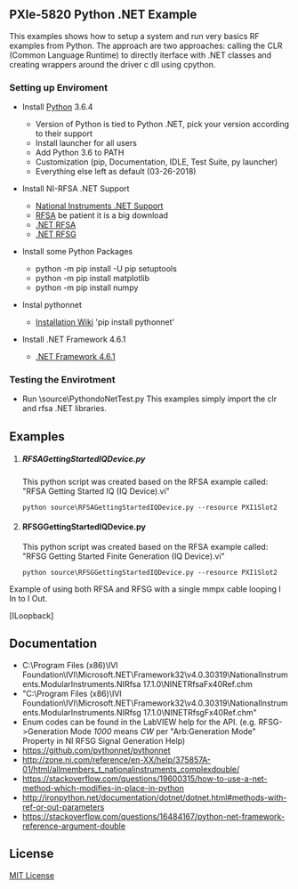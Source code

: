 ## PXIe-5820 Python .NET Example

This examples shows how to setup a system and run very basics RF examples from Python. The
approach are two approaches: calling the CLR (Common Language Runtime) to directly iterface
with .NET classes and creating wrappers around the driver c dll using cpython.

### Setting up Enviroment

- Install [Python](https://www.python.org/downloads/) 3.6.4
	- Version of Python is tied to Python .NET, pick your version according to their support
	- Install launcher for all users
	- Add Python 3.6 to PATH
	- Customization (pip, Documentation, IDLE, Test Suite, py launcher)
	- Everything else left as default (03-26-2018)

- Install NI-RFSA .NET Support
	- [National Instruments .NET Support](http://www.ni.com/product-documentation/14434/en/)
	- [RFSA](http://www.ni.com/download/ni-rfsa-17.1/6894/en/) be patient it is a big download
	- [.NET RFSA](http://www.ni.com/download/ni-rfsa-.net-class-library-17.1/6909/en/)
	- [.NET RFSG](http://www.ni.com/download/ni-rfsg-.net-class-library-17.1/6912/en/)

- Install some Python Packages 
	- python -m pip install -U pip setuptools
	- python -m pip install matplotlib
	- python -m pip install numpy

- Instal pythonnet
	- [Installation Wiki](https://github.com/pythonnet/pythonnet/wiki/Installation)
	'pip install pythonnet'

- Install .NET Framework 4.6.1
	- [.NET Framework 4.6.1](https://www.microsoft.com/en-us/download/details.aspx?id=49981)

### Testing the Envirotment
- Run \source\PythondoNetTest.py
	This examples simply import the clr and rfsa .NET libraries.

## Examples
1. ##### RFSAGettingStartedIQDevice.py
	This python script was created based on the RFSA example called: "RFSA Getting Started IQ (IQ Device).vi"
	```
	python source\RFSAGettingStartedIQDevice.py --resource PXI1Slot2
	```
2. #### RFSGGettingStartedIQDevice.py
	This python script was created based on the RFSA example called: "RFSG Getting Started Finite Generation (IQ Device).vi"
	```
	python source\RFSGGettingStartedIQDevice.py --resource PXI1Slot2
	```

Example of using both RFSA and RFSG with a single mmpx cable looping I In to I
Out. 

[ILoopback]
## Documentation
- C:\Program Files (x86)\IVI Foundation\IVI\Microsoft.NET\Framework32\v4.0.30319\NationalInstruments.ModularInstruments.NIRfsa 17.1.0\NINETRfsaFx40Ref.chm
- "C:\Program Files (x86)\IVI Foundation\IVI\Microsoft.NET\Framework32\v4.0.30319\NationalInstruments.ModularInstruments.NIRfsg 17.1.0\NINETRfsgFx40Ref.chm"
- Enum codes can be found in the LabVIEW help for the API. (e.g. RFSG->Generation Mode _1000_ means _CW_ per "Arb:Generation Mode" Property in NI RFSG Signal Generation Help)
- https://github.com/pythonnet/pythonnet
- http://zone.ni.com/reference/en-XX/help/375857A-01/html/allmembers_t_nationalinstruments_complexdouble/
- https://stackoverflow.com/questions/19600315/how-to-use-a-net-method-which-modifies-in-place-in-python
- http://ironpython.net/documentation/dotnet/dotnet.html#methods-with-ref-or-out-parameters
- https://stackoverflow.com/questions/16484167/python-net-framework-reference-argument-double

## License
[MIT License](https://github.com/NISystemsEngineering/Python-dotNet-5820/blob/master/LICENSE.md)
